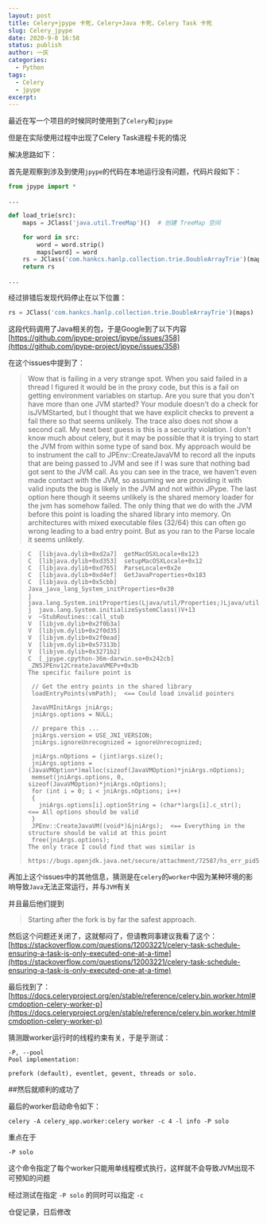 ```yaml
---
layout: post
title: Celery+jpype 卡死，Celery+Java 卡死，Celery Task 卡死
slug: Celery_jpype
date: 2020-9-8 16:58
status: publish
author: 一灰
categories: 
  - Python
tags: 
  - Celery
  - jpype
excerpt: 
---
```


最近在写一个项目的时候同时使用到了```Celery```和```jpype```

但是在实际使用过程中出现了Celery Task进程卡死的情况

解决思路如下：

首先是观察到涉及到使用```jpype```的代码在本地运行没有问题，代码片段如下：

```python
from jpype import *

...

def load_trie(src):
    maps = JClass('java.util.TreeMap')()  # 创建 TreeMap 空间

    for word in src:
        word = word.strip()
        maps[word] = word
    rs = JClass('com.hankcs.hanlp.collection.trie.DoubleArrayTrie')(maps)
    return rs

...

```

经过排错后发现代码停止在以下位置：

```python
rs = JClass('com.hankcs.hanlp.collection.trie.DoubleArrayTrie')(maps)
```

这段代码调用了Java相关的包，于是Google到了以下内容
[https://github.com/jpype-project/jpype/issues/358](https://github.com/jpype-project/jpype/issues/358)

在这个issues中提到了：
>Wow that is failing in a very strange spot. When you said failed in a thread I figured it would be in the proxy code, but this is a fail on getting environment variables on startup. Are you sure that you don't have more than one JVM started? Your module doesn't do a check for isJVMStarted, but I thought that we have explicit checks to prevent a fail there so that seems unlikely. The trace also does not show a second call.
>My next best guess is this is a security violation. I don't know much about celery, but it may be possible that it is trying to start the JVM from within some type of sand box. My approach would be to instrument the call to JPEnv::CreateJavaVM to record all the inputs that are being passed to JVM and see if I was sure that nothing bad got sent to the JVM call. As you can see in the trace, we haven't even made contact with the JVM, so assuming we are providing it with valid inputs the bug is likely in the JVM and not within JPype.
>The last option here though it seems unlikely is the shared memory loader for the jvm has somehow failed. The only thing that we do with the JVM before this point is loading the shared library into memory. On architectures with mixed executable files (32/64) this can often go wrong leading to a bad entry point. But as you ran to the Parse locale it seems unlikely.

>```
>C  [libjava.dylib+0xd2a7]  getMacOSXLocale+0x123
>C  [libjava.dylib+0xd353]  setupMacOSXLocale+0x12
>C  [libjava.dylib+0xd765]  ParseLocale+0x2e
>C  [libjava.dylib+0xd4ef]  GetJavaProperties+0x183
>C  [libjava.dylib+0x5cbb]  Java_java_lang_System_initProperties+0x30
>j  java.lang.System.initProperties(Ljava/util/Properties;)Ljava/util/Properties;+0
>j  java.lang.System.initializeSystemClass()V+13
>v  ~StubRoutines::call_stub
>V  [libjvm.dylib+0x2f0b3a]
>V  [libjvm.dylib+0x2f0d35]
>V  [libjvm.dylib+0x2f0ead]
>V  [libjvm.dylib+0x57313b]
>V  [libjvm.dylib+0x3271b2]
>C  [_jpype.cpython-36m-darwin.so+0x242cb]  _ZN5JPEnv12CreateJavaVMEPv+0x3b
>The specific failure point is
>
>  // Get the entry points in the shared library
>  loadEntryPoints(vmPath);  <== Could load invalid pointers
>
>  JavaVMInitArgs jniArgs;
>  jniArgs.options = NULL;
>
>  // prepare this ...
>  jniArgs.version = USE_JNI_VERSION;
>  jniArgs.ignoreUnrecognized = ignoreUnrecognized;
>
>  jniArgs.nOptions = (jint)args.size();
>  jniArgs.options = (JavaVMOption*)malloc(sizeof(JavaVMOption)*jniArgs.nOptions);
>  memset(jniArgs.options, 0, sizeof(JavaVMOption)*jniArgs.nOptions);
>  for (int i = 0; i < jniArgs.nOptions; i++)
>  {
>    jniArgs.options[i].optionString = (char*)args[i].c_str();  <== All options should be valid
>  }
>  JPEnv::CreateJavaVM((void*)&jniArgs);  <== Everything in the structure should be valid at this point
>  free(jniArgs.options);
>The only trace I could find that was similar is
>
>https://bugs.openjdk.java.net/secure/attachment/72587/hs_err_pid55488.log
>```

再加上这个issues中的其他信息，猜测是在```celery```的```worker```中因为某种环境的影响导致```Java```无法正常运行，并与```JVM```有关

并且最后他们提到
> Starting after the fork is by far the safest approach.

然后这个问题还关闭了，这就郁闷了，但请教同事建议我看了这个：
[https://stackoverflow.com/questions/12003221/celery-task-schedule-ensuring-a-task-is-only-executed-one-at-a-time](https://stackoverflow.com/questions/12003221/celery-task-schedule-ensuring-a-task-is-only-executed-one-at-a-time)

最后找到了：[https://docs.celeryproject.org/en/stable/reference/celery.bin.worker.html#cmdoption-celery-worker-p](https://docs.celeryproject.org/en/stable/reference/celery.bin.worker.html#cmdoption-celery-worker-p)

猜测跟worker运行时的线程约束有关，于是乎测试：

```
-P, --pool
Pool implementation:

prefork (default), eventlet, gevent, threads or solo.
```


##然后就顺利的成功了

最后的worker启动命令如下：

```
celery -A celery_app.worker:celery worker -c 4 -l info -P solo
```

重点在于
```
-P solo
```
这个命令指定了每个worker只能用单线程模式执行，这样就不会导致JVM出现不可预知的问题

经过测试在指定 ```-P solo``` 的同时可以指定 ```-c  ```


仓促记录，日后修改